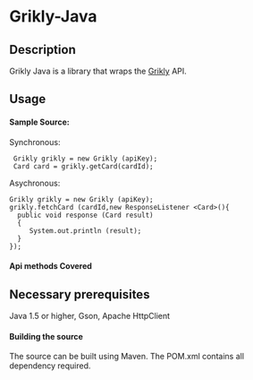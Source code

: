 Grikly-Java
===========

## Description

Grikly Java is a library that wraps the [Grikly](http://grik.ly/) API.

## Usage

#### Sample Source:

Synchronous:

     Grikly grikly = new Grikly (apiKey);
     Card card = grikly.getCard(cardId);

Asychronous:

    Grikly grikly = new Grikly (apiKey);
    grikly.fetchCard (cardId,new ResponseListener <Card>(){
      public void response (Card result)
      {
         System.out.println (result);
      }
    });
    
#### Api methods Covered


     
## Necessary prerequisites
Java 1.5 or higher, Gson, Apache HttpClient


#### Building the source

The source can be built using Maven. The POM.xml contains all dependency required.
